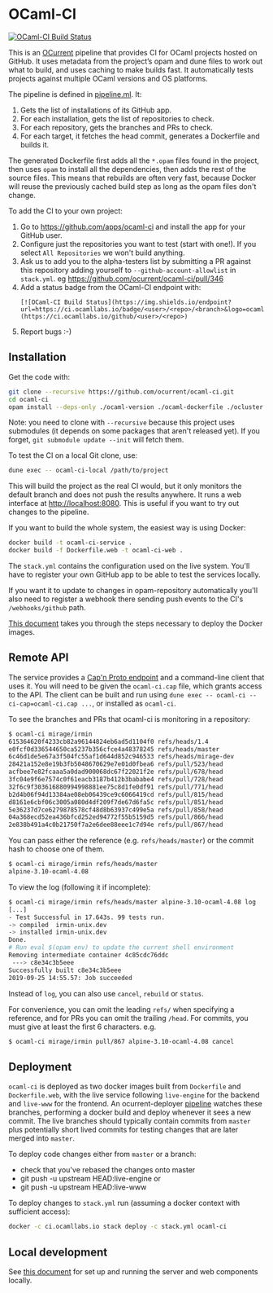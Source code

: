 # OCaml-CI

[![OCaml-CI Build Status](https://img.shields.io/endpoint?url=https%3A%2F%2Fci.ocamllabs.io%2Fbadge%2Focurrent%2Focaml-ci%2Fmaster&logo=ocaml)](https://ci.ocamllabs.io/github/ocurrent/ocaml-ci)

This is an [OCurrent][] pipeline that provides CI for OCaml projects hosted on GitHub.
It uses metadata from the project’s opam and dune files to work out what to build,
and uses caching to make builds fast. It automatically tests projects against
multiple OCaml versions and OS platforms.

The pipeline is defined in [pipeline.ml][]. It:

1. Gets the list of installations of its GitHub app.
2. For each installation, gets the list of repositories to check.
3. For each repository, gets the branches and PRs to check.
4. For each target, it fetches the head commit, generates a Dockerfile and builds it.

The generated Dockerfile first adds all the `*.opam` files found in the project,
then uses `opam` to install all the dependencies, then adds the rest of the source
files. This means that rebuilds are often very fast, because Docker will reuse the
previously cached build step as long as the opam files don't change.

To add the CI to your own project:

1. Go to https://github.com/apps/ocaml-ci and install the app for your GitHub user.
2. Configure just the repositories you want to test (start with one!). If you select `All Repositories` we won't build anything.
3. Ask us to add you to the alpha-testers list by submitting a PR against this
   repository adding yourself to `--github-account-allowlist` in `stack.yml`. eg https://github.com/ocurrent/ocaml-ci/pull/346
4. Add a status badge from the OCaml-CI endpoint with:
   ```
   [![OCaml-CI Build Status](https://img.shields.io/endpoint?url=https://ci.ocamllabs.io/badge/<user>/<repo>/<branch>&logo=ocaml)](https://ci.ocamllabs.io/github/<user>/<repo>)
   ```
5. Report bugs :-)

## Installation

Get the code with:

```sh
git clone --recursive https://github.com/ocurrent/ocaml-ci.git
cd ocaml-ci
opam install --deps-only ./ocaml-version ./ocaml-dockerfile ./ocluster ./ocurrent .
```

Note: you need to clone with `--recursive` because this project uses submodules
(it depends on some packages that aren't released yet).
If you forget, `git submodule update --init` will fetch them.

To test the CI on a local Git clone, use:

```sh
dune exec -- ocaml-ci-local /path/to/project
```

This will build the project as the real CI would,
but it only monitors the default branch and does not push the results anywhere.
It runs a web interface at <http://localhost:8080>.
This is useful if you want to try out changes to the pipeline.

If you want to build the whole system, the easiest way is using Docker:

```sh
docker build -t ocaml-ci-service .
docker build -f Dockerfile.web -t ocaml-ci-web .
```

The `stack.yml` contains the configuration used on the live system.
You'll have to register your own GitHub app to be able to test the services locally.

If you want it to update to changes in opam-repository automatically you'll also need
to register a webhook there sending push events to the CI's `/webhooks/github` path.

[This document](doc/docker-deployment.md) takes you through the steps
necessary to deploy the Docker images.

## Remote API

The service provides a [Cap'n Proto endpoint][capnp-api] and a command-line client that uses it.
You will need to be given the `ocaml-ci.cap` file, which grants access to the API.
The client can be built and run using `dune exec -- ocaml-ci --ci-cap=ocaml-ci.cap ...`, or
installed as `ocaml-ci`.

To see the branches and PRs that ocaml-ci is monitoring in a repository:

```bash
$ ocaml-ci mirage/irmin
615364620f4233cb82a96144824eb6ad5d1104f0 refs/heads/1.4
e0fcf0d336544650ca5237b356cfce4a48378245 refs/heads/master
6c46d1de5e67a3f504fc55af1d644d852c946533 refs/heads/mirage-dev
28421a152e8e19b3fb5048670629e7e01d0fbea6 refs/pull/523/head
acfbee7e82fcaaa5a0dad900068dc67f22021f2e refs/pull/678/head
3fc04e9f6e7574c0f61eacb3187b412b3bababe4 refs/pull/728/head
32f6c9f303616880994998881ee75c8d1fe0df91 refs/pull/771/head
b2d4b06f94d13384ae08eb06439ce9c6066419cd refs/pull/815/head
d8161e6cbf06c3005a080d4df209f7de67d6fa5c refs/pull/851/head
5e36237d7ce6279878578cf48d8b63937c499e5a refs/pull/858/head
04a368ecd52ea436bfcd252ed94772f55b5159d5 refs/pull/866/head
2e838b491a4c0b21750f7a2e6dee88eee1c7d94e refs/pull/867/head
```

You can pass either the reference (e.g. `refs/heads/master`) or the commit hash to choose one of them.

```bash
$ ocaml-ci mirage/irmin refs/heads/master
alpine-3.10-ocaml-4.08
```

To view the log (following it if incomplete):

```bash
$ ocaml-ci mirage/irmin refs/heads/master alpine-3.10-ocaml-4.08 log
[...]
- Test Successful in 17.643s. 99 tests run.
-> compiled  irmin-unix.dev
-> installed irmin-unix.dev
Done.
# Run eval $(opam env) to update the current shell environment
Removing intermediate container 4c85cdc76ddc
 ---> c8e34c3b5eee
Successfully built c8e34c3b5eee
2019-09-25 14:55.57: Job succeeded
```

Instead of `log`, you can also use `cancel`, `rebuild` or `status`.

For convenience, you can omit the leading `refs/` when specifying a reference,
and for PRs you can omit the trailing `/head`. For commits, you must give at
least the first 6 characters. e.g.

```bash
$ ocaml-ci mirage/irmin pull/867 alpine-3.10-ocaml-4.08 cancel
```

## Deployment

`ocaml-ci` is deployed as two docker images built from `Dockerfile` and `Dockerfile.web`, with 
the live service following `live-engine` for the backend and `live-www` for the frontend.
An ocurrent-deployer [pipeline](deploy.ci3.ocamllabs.io) watches these branches, performing a docker build 
and deploy whenever it sees a new commit. The live branches should typically contain commits from `master` plus potentially 
short lived commits for testing changes that are later merged into `master`.

To deploy code changes either from `master` or a branch:
 * check that you've rebased the changes onto master
 * git push -u upstream HEAD:live-engine or
 * git push -u upstream HEAD:live-www 

To deploy changes to `stack.yml` run (assuming a docker context with sufficient access):

``` bash
docker -c ci.ocamllabs.io stack deploy -c stack.yml ocaml-ci
```
## Local development

See [this document](doc/dev.md) for set up and running the server and web components locally.

[OCurrent]: https://github.com/ocurrent/ocurrent
[pipeline.ml]: https://github.com/ocurrent/ocaml-ci/blob/master/service/pipeline.ml
[capnp-api]: https://github.com/ocurrent/ocaml-ci/blob/master/api/schema.capnp

